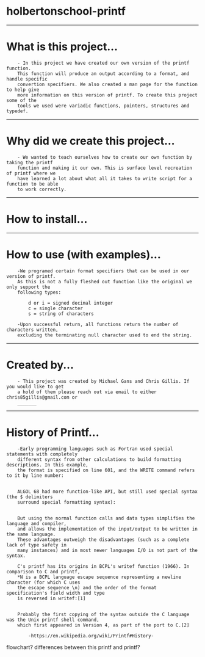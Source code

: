 # holbertonschool-printf

***********************
# What is this project...

		- In this project we have created our own version of the printf function.
		This function will produce an output according to a format, and handle specific 
		convertion specifiers. We also created a man page for the function to help give
		more information on this version of printf. To create this project some of the
		tools we used were variadic functions, pointers, structures and typedef. 

*********************************
# Why did we create this project...

		- We wanted to teach ourselves how to create our own function by taking the printf
		function and making it our own. This is surface level recreation of printf where we
		have learned a lot about what all it takes to write script for a function to be able
		to work correctly.

*************************
# How to install...

*************************************
# How to use (with examples)...

		-We programed certain format specifiers that can be used in our version of printf.
		As this is not a fully fleshed out function like the original we only support the 
		following types:

			d or i = signed decimal integer
			c = single character
			s = string of characters

		-Upon successful return, all functions return the number of characters written,
		excluding the terminating null character used to end the string.

*************
# Created by...

		- This project was created by Michael Gans and Chris Gillis. If you would like to get
		a hold of them please reach out via email to either chris85gillis@gmail.com or
		_______

********************
# History of Printf...

		-Early programming languages such as Fortran used special statements with completely
		different syntax from other calculations to build formatting descriptions. In this example,
		the format is specified on line 601, and the WRITE command refers to it by line number:

		
		ALGOL 68 had more function-like API, but still used special syntax (the $ delimiters 
		surround special formatting syntax):


		But using the normal function calls and data types simplifies the language and compiler,
		and allows the implementation of the input/output to be written in the same language.
		These advantages outweigh the disadvantages (such as a complete lack of type safety in
		many instances) and in most newer languages I/O is not part of the syntax.

		C's printf has its origins in BCPL's writef function (1966). In comparison to C and printf,
		*N is a BCPL language escape sequence representing a newline character (for which C uses
		the escape sequence \n) and the order of the format specification's field width and type
		is reversed in writef:[1]


		Probably the first copying of the syntax outside the C language was the Unix printf shell command,
		which first appeared in Version 4, as part of the port to C.[2]

			-https://en.wikipedia.org/wiki/Printf#History-

flowchart?
differences between this printf and printf?

